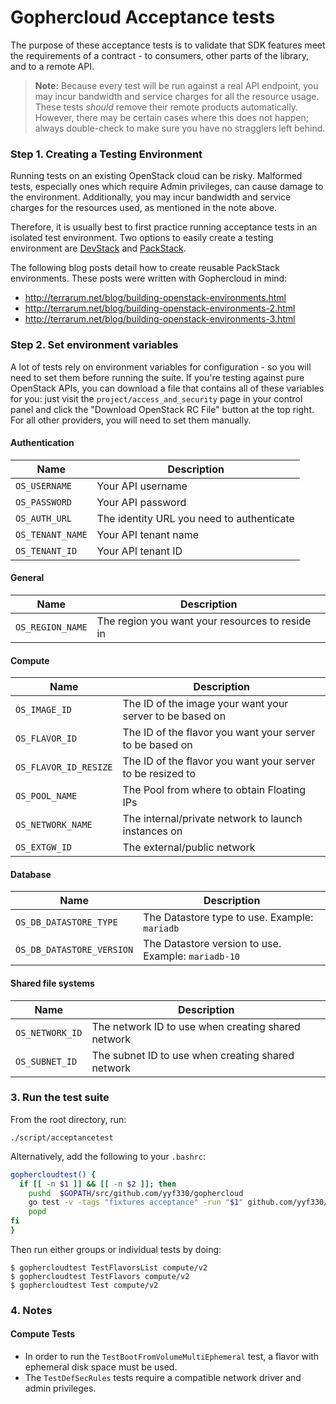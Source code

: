 # Gophercloud Acceptance tests

The purpose of these acceptance tests is to validate that SDK features meet
the requirements of a contract - to consumers, other parts of the library, and
to a remote API.

> **Note:** Because every test will be run against a real API endpoint, you
> may incur bandwidth and service charges for all the resource usage. These
> tests *should* remove their remote products automatically. However, there may
> be certain cases where this does not happen; always double-check to make sure
> you have no stragglers left behind.

### Step 1. Creating a Testing Environment

Running tests on an existing OpenStack cloud can be risky. Malformed tests,
especially ones which require Admin privileges, can cause damage to the
environment. Additionally, you may incur bandwidth and service charges for
the resources used, as mentioned in the note above.

Therefore, it is usually best to first practice running acceptance tests in
an isolated test environment. Two options to easily create a testing
environment are [DevStack](https://docs.openstack.org/devstack/latest/)
and [PackStack](https://www.rdoproject.org/install/packstack/).

The following blog posts detail how to create reusable PackStack environments.
These posts were written with Gophercloud in mind:

* http://terrarum.net/blog/building-openstack-environments.html
* http://terrarum.net/blog/building-openstack-environments-2.html
* http://terrarum.net/blog/building-openstack-environments-3.html

### Step 2. Set environment variables

A lot of tests rely on environment variables for configuration - so you will need
to set them before running the suite. If you're testing against pure OpenStack APIs,
you can download a file that contains all of these variables for you: just visit
the `project/access_and_security` page in your control panel and click the "Download
OpenStack RC File" button at the top right. For all other providers, you will need
to set them manually.

#### Authentication

|Name|Description|
|---|---|
|`OS_USERNAME`|Your API username|
|`OS_PASSWORD`|Your API password|
|`OS_AUTH_URL`|The identity URL you need to authenticate|
|`OS_TENANT_NAME`|Your API tenant name|
|`OS_TENANT_ID`|Your API tenant ID|

#### General

|Name|Description|
|---|---|
|`OS_REGION_NAME`|The region you want your resources to reside in|

#### Compute

|Name|Description|
|---|---|
|`OS_IMAGE_ID`|The ID of the image your want your server to be based on|
|`OS_FLAVOR_ID`|The ID of the flavor you want your server to be based on|
|`OS_FLAVOR_ID_RESIZE`|The ID of the flavor you want your server to be resized to|
|`OS_POOL_NAME`|The Pool from where to obtain Floating IPs|
|`OS_NETWORK_NAME`|The internal/private network to launch instances on|
|`OS_EXTGW_ID`|The external/public network|

#### Database

|Name|Description|
|---|---|
|`OS_DB_DATASTORE_TYPE`|The Datastore type to use. Example: `mariadb`|
|`OS_DB_DATASTORE_VERSION`|The Datastore version to use. Example: `mariadb-10`|

#### Shared file systems
|Name|Description|
|---|---|
|`OS_NETWORK_ID`| The network ID to use when creating shared network|
|`OS_SUBNET_ID`| The subnet ID to use when creating shared network|

### 3. Run the test suite

From the root directory, run:

```
./script/acceptancetest
```

Alternatively, add the following to your `.bashrc`:

```bash
gophercloudtest() {
  if [[ -n $1 ]] && [[ -n $2 ]]; then
    pushd  $GOPATH/src/github.com/yyf330/gophercloud
    go test -v -tags "fixtures acceptance" -run "$1" github.com/yyf330/gophercloud/acceptance/openstack/$2 | tee ~/gophercloud.log
    popd
fi
}
```

Then run either groups or individual tests by doing:

```shell
$ gophercloudtest TestFlavorsList compute/v2
$ gophercloudtest TestFlavors compute/v2
$ gophercloudtest Test compute/v2
```

### 4. Notes

#### Compute Tests

* In order to run the `TestBootFromVolumeMultiEphemeral` test, a flavor with ephemeral disk space must be used.
* The `TestDefSecRules` tests require a compatible network driver and admin privileges.
